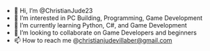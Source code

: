 - 👋 Hi, I’m @ChristianJude23
- 👀 I’m interested in PC Building, Programming, Game Development
- 🌱 I’m currently learning Python, C#, and Game Development
- 💞️ I’m looking to collaborate on Game Developers and beginners
- 📫 How to reach me @christianjudevillaber@gmail.com

<!---
ChristianJude23/ChristianJude23 is a ✨ special ✨ repository because its `README.md` (this file) appears on your GitHub profile.
You can click the Preview link to take a look at your changes.
--->

